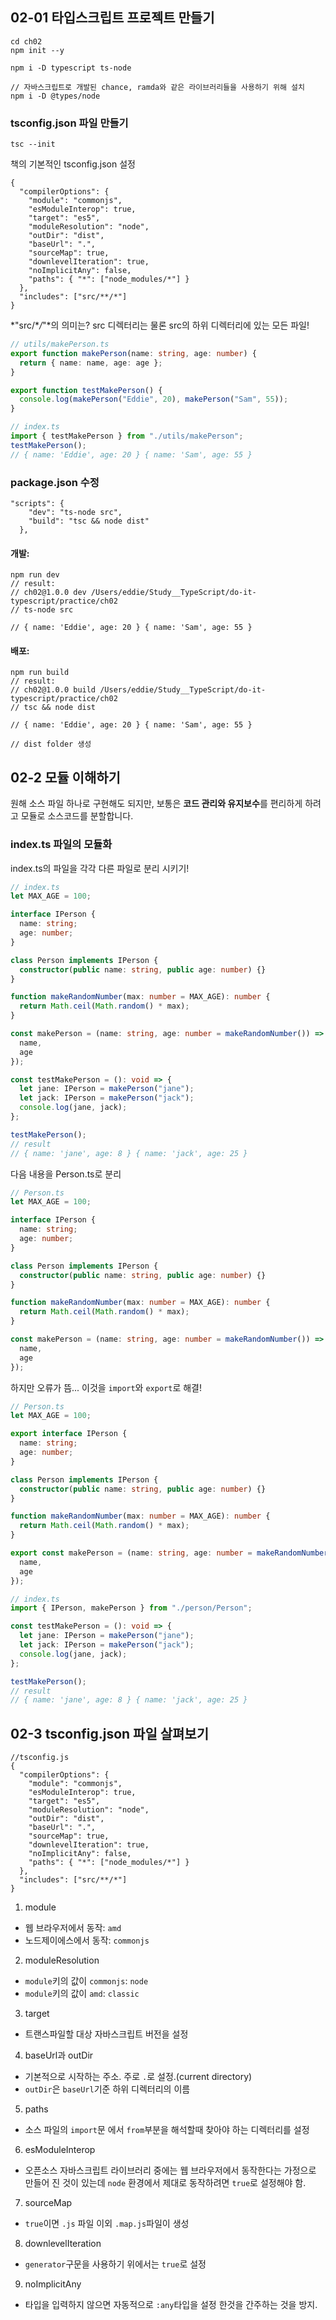 ## 02-01 타입스크립트 프로젝트 만들기

```script
cd ch02
npm init --y

npm i -D typescript ts-node

// 자바스크립트로 개발된 chance, ramda와 같은 라이브러리들을 사용하기 위해 설치
npm i -D @types/node
```

### tsconfig.json 파일 만들기

```script
tsc --init
```

책의 기본적인 tsconfig.json 설정

```script
{
  "compilerOptions": {
    "module": "commonjs",
    "esModuleInterop": true,
    "target": "es5",
    "moduleResolution": "node",
    "outDir": "dist",
    "baseUrl": ".",
    "sourceMap": true,
    "downlevelIteration": true,
    "noImplicitAny": false,
    "paths": { "*": ["node_modules/*"] }
  },
  "includes": ["src/**/*"]
}
```

\*"src/\*_/_"\*의 의미는?
src 디렉터리는 물론 src의 하위 디렉터리에 있는 모든 파일!

```typescript
// utils/makePerson.ts
export function makePerson(name: string, age: number) {
  return { name: name, age: age };
}

export function testMakePerson() {
  console.log(makePerson("Eddie", 20), makePerson("Sam", 55));
}
```

```typescript
// index.ts
import { testMakePerson } from "./utils/makePerson";
testMakePerson();
// { name: 'Eddie', age: 20 } { name: 'Sam', age: 55 }
```

### package.json 수정

```script
"scripts": {
    "dev": "ts-node src",
    "build": "tsc && node dist"
  },
```

#### 개발:

```script
npm run dev
// result:
// ch02@1.0.0 dev /Users/eddie/Study__TypeScript/do-it-typescript/practice/ch02
// ts-node src

// { name: 'Eddie', age: 20 } { name: 'Sam', age: 55 }
```

#### 배포:

```script
npm run build
// result:
// ch02@1.0.0 build /Users/eddie/Study__TypeScript/do-it-typescript/practice/ch02
// tsc && node dist

// { name: 'Eddie', age: 20 } { name: 'Sam', age: 55 }

// dist folder 생성
```

## 02-2 모듈 이해하기

원해 소스 파일 하나로 구현해도 되지만, 보통은 **코드 관리와 유지보수**를 편리하게 하려고 모듈로 소스코드를
분할합니다.

### index.ts 파일의 모듈화

index.ts의 파일을 각각 다른 파일로 분리 시키기!

```typescript
// index.ts
let MAX_AGE = 100;

interface IPerson {
  name: string;
  age: number;
}

class Person implements IPerson {
  constructor(public name: string, public age: number) {}
}

function makeRandomNumber(max: number = MAX_AGE): number {
  return Math.ceil(Math.random() * max);
}

const makePerson = (name: string, age: number = makeRandomNumber()) => ({
  name,
  age
});

const testMakePerson = (): void => {
  let jane: IPerson = makePerson("jane");
  let jack: IPerson = makePerson("jack");
  console.log(jane, jack);
};

testMakePerson();
// result
// { name: 'jane', age: 8 } { name: 'jack', age: 25 }
```

다음 내용을 Person.ts로 분리

```typescript
// Person.ts
let MAX_AGE = 100;

interface IPerson {
  name: string;
  age: number;
}

class Person implements IPerson {
  constructor(public name: string, public age: number) {}
}

function makeRandomNumber(max: number = MAX_AGE): number {
  return Math.ceil(Math.random() * max);
}

const makePerson = (name: string, age: number = makeRandomNumber()) => ({
  name,
  age
});
```

하지만 오류가 뜸... 이것을 `import`와 `export`로 해결!

```typescript
// Person.ts
let MAX_AGE = 100;

export interface IPerson {
  name: string;
  age: number;
}

class Person implements IPerson {
  constructor(public name: string, public age: number) {}
}

function makeRandomNumber(max: number = MAX_AGE): number {
  return Math.ceil(Math.random() * max);
}

export const makePerson = (name: string, age: number = makeRandomNumber()) => ({
  name,
  age
});
```

```typescript
// index.ts
import { IPerson, makePerson } from "./person/Person";

const testMakePerson = (): void => {
  let jane: IPerson = makePerson("jane");
  let jack: IPerson = makePerson("jack");
  console.log(jane, jack);
};

testMakePerson();
// result
// { name: 'jane', age: 8 } { name: 'jack', age: 25 }
```

## 02-3 tsconfig.json 파일 살펴보기

```script
//tsconfig.js
{
  "compilerOptions": {
    "module": "commonjs",
    "esModuleInterop": true,
    "target": "es5",
    "moduleResolution": "node",
    "outDir": "dist",
    "baseUrl": ".",
    "sourceMap": true,
    "downlevelIteration": true,
    "noImplicitAny": false,
    "paths": { "*": ["node_modules/*"] }
  },
  "includes": ["src/**/*"]
}
```

1. module

- 웹 브라우저에서 동작: `amd`
- 노드제이에스에서 동작: `commonjs`

2. moduleResolution

- `module`키의 값이 `commonjs`: `node`
- `module`키의 값이 `amd`: `classic`

3. target

- 트랜스파일할 대상 자바스크립트 버전을 설정

4. baseUrl과 outDir

- 기본적으로 시작하는 주소. 주로 `.`로 설정.(current directory)
- `outDir`은 `baseUrl`기준 하위 디렉터리의 이름

5. paths

- 소스 파일의 `import`문 에서 `from`부분을 해석할때 찾아야 하는 디렉터리를 설정

6. esModuleInterop

- 오픈소스 자바스크립트 라이브러리 중에는 웹 브라우저에서 동작한다는 가정으로 만들어 진 것이 있는데 `node`
  환경에서 제대로 동작하려면 `true`로 설정해야 함.

7. sourceMap

- `true`이면 `.js` 파일 이외 `.map.js`파일이 생성

8. downlevelIteration

- `generator`구문을 사용하기 위에서는 `true`로 설정

9. noImplicitAny

- 타입을 입력하지 않으면 자동적으로 `:any`타입을 설정 한것을 간주하는 것을 방지.
